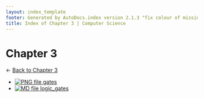 ```yaml
---
layout: index_template
footer: Generated by AutoDocs.index version 2.1.3 "fix colour of missing files" ⓒ Starwort, 2020
title: Index of Chapter 3 | Computer Science
---
```


# Chapter 3

← [Back to Chapter 3](..)

- [![PNG file](https://img.icons8.com/windows/512/bb86fc/image-document.png) gates](Paper_1/section_4/chapter_3/gates.png)
- [![MD file](https://img.icons8.com/windows/512/bb86fc/regular-document.png) logic_gates](Paper_1/section_4/chapter_3/logic_gates.md)
